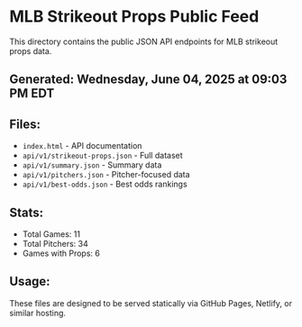 # MLB Strikeout Props Public Feed

This directory contains the public JSON API endpoints for MLB strikeout props data.

## Generated: Wednesday, June 04, 2025 at 09:03 PM EDT

## Files:
- `index.html` - API documentation
- `api/v1/strikeout-props.json` - Full dataset
- `api/v1/summary.json` - Summary data
- `api/v1/pitchers.json` - Pitcher-focused data  
- `api/v1/best-odds.json` - Best odds rankings

## Stats:
- Total Games: 11
- Total Pitchers: 34
- Games with Props: 6

## Usage:
These files are designed to be served statically via GitHub Pages, Netlify, or similar hosting.
